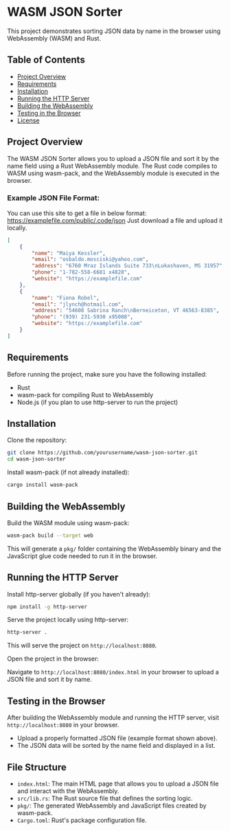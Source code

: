# WASM JSON Sorter

This project demonstrates sorting JSON data by name in the browser using WebAssembly (WASM) and Rust.

## Table of Contents

- [Project Overview](#project-overview)
- [Requirements](#requirements)
- [Installation](#installation)
- [Running the HTTP Server](#running-the-http-server)
- [Building the WebAssembly](#building-the-webassembly)
- [Testing in the Browser](#testing-in-the-browser)
- [License](#license)

## Project Overview

The WASM JSON Sorter allows you to upload a JSON file and sort it by the name field using a Rust WebAssembly module. The Rust code compiles to WASM using wasm-pack, and the WebAssembly module is executed in the browser.

### Example JSON File Format:

You can use this site to get a file in below format: https://examplefile.com/public/.code/json
Just download a file and upload it locally.

```json
[
	{
		"name": "Maiya Kessler",
		"email": "osbaldo.mosciski@yahoo.com",
		"address": "6760 Mraz Islands Suite 733\nLukashaven, MS 31957",
		"phone": "1-782-558-6681 x4828",
		"website": "https://examplefile.com"
	},
	{
		"name": "Fiona Robel",
		"email": "jlynch@hotmail.com",
		"address": "54608 Sabrina Ranch\nBerneiceton, VT 46563-8385",
		"phone": "(939) 231-5930 x95008",
		"website": "https://examplefile.com"
	}
]
```

## Requirements

Before running the project, make sure you have the following installed:

- Rust
- wasm-pack for compiling Rust to WebAssembly
- Node.js (if you plan to use http-server to run the project)

## Installation

Clone the repository:

```bash
git clone https://github.com/yourusername/wasm-json-sorter.git
cd wasm-json-sorter
```

Install wasm-pack (if not already installed):

```bash
cargo install wasm-pack
```

## Building the WebAssembly

Build the WASM module using wasm-pack:

```bash
wasm-pack build --target web
```

This will generate a `pkg/` folder containing the WebAssembly binary and the JavaScript glue code needed to run it in the browser.

## Running the HTTP Server

Install http-server globally (if you haven't already):

```bash
npm install -g http-server
```

Serve the project locally using http-server:

```bash
http-server .
```

This will serve the project on `http://localhost:8080`.

Open the project in the browser:

Navigate to `http://localhost:8080/index.html` in your browser to upload a JSON file and sort it by name.

## Testing in the Browser

After building the WebAssembly module and running the HTTP server, visit `http://localhost:8080` in your browser.

- Upload a properly formatted JSON file (example format shown above).
- The JSON data will be sorted by the name field and displayed in a list.

## File Structure

- `index.html`: The main HTML page that allows you to upload a JSON file and interact with the WebAssembly.
- `src/lib.rs`: The Rust source file that defines the sorting logic.
- `pkg/`: The generated WebAssembly and JavaScript files created by wasm-pack.
- `Cargo.toml`: Rust's package configuration file.
